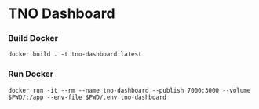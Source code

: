 
# TNO Dashboard

### Build Docker
```
docker build . -t tno-dashboard:latest
```

### Run Docker
```
docker run -it --rm --name tno-dashboard --publish 7000:3000 --volume $PWD/:/app --env-file $PWD/.env tno-dashboard

```

